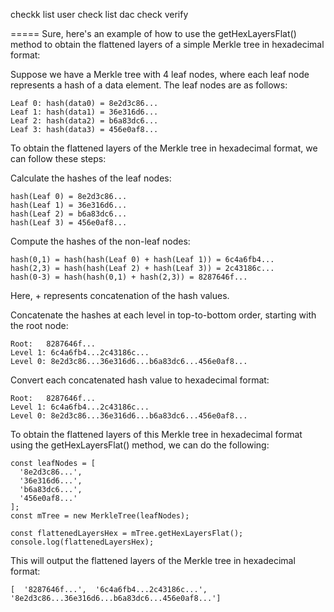 
checkk list user 
check list dac
check verify 

=====
Sure, here's an example of how to use the getHexLayersFlat() method to obtain the flattened layers of a simple Merkle tree in hexadecimal format:

Suppose we have a Merkle tree with 4 leaf nodes, where each leaf node represents a hash of a data element. The leaf nodes are as follows:
```
Leaf 0: hash(data0) = 8e2d3c86...
Leaf 1: hash(data1) = 36e316d6...
Leaf 2: hash(data2) = b6a83dc6...
Leaf 3: hash(data3) = 456e0af8...
```
To obtain the flattened layers of the Merkle tree in hexadecimal format, we can follow these steps:

Calculate the hashes of the leaf nodes:
```
hash(Leaf 0) = 8e2d3c86...
hash(Leaf 1) = 36e316d6...
hash(Leaf 2) = b6a83dc6...
hash(Leaf 3) = 456e0af8...
```
Compute the hashes of the non-leaf nodes:
```
hash(0,1) = hash(hash(Leaf 0) + hash(Leaf 1)) = 6c4a6fb4...
hash(2,3) = hash(hash(Leaf 2) + hash(Leaf 3)) = 2c43186c...
hash(0-3) = hash(hash(0,1) + hash(2,3)) = 8287646f...
```
Here, + represents concatenation of the hash values.

Concatenate the hashes at each level in top-to-bottom order, starting with the root node:
```
Root:   8287646f...
Level 1: 6c4a6fb4...2c43186c...
Level 0: 8e2d3c86...36e316d6...b6a83dc6...456e0af8...
```

Convert each concatenated hash value to hexadecimal format:

```
Root:   8287646f...
Level 1: 6c4a6fb4...2c43186c...
Level 0: 8e2d3c86...36e316d6...b6a83dc6...456e0af8...
```

To obtain the flattened layers of this Merkle tree in hexadecimal format using the getHexLayersFlat() method, we can do the following:

```
const leafNodes = [
  '8e2d3c86...',
  '36e316d6...',
  'b6a83dc6...',
  '456e0af8...'
];
const mTree = new MerkleTree(leafNodes);

const flattenedLayersHex = mTree.getHexLayersFlat();
console.log(flattenedLayersHex);
```



This will output the flattened layers of the Merkle tree in hexadecimal format:
```
[  '8287646f...',  '6c4a6fb4...2c43186c...',  '8e2d3c86...36e316d6...b6a83dc6...456e0af8...']
```
